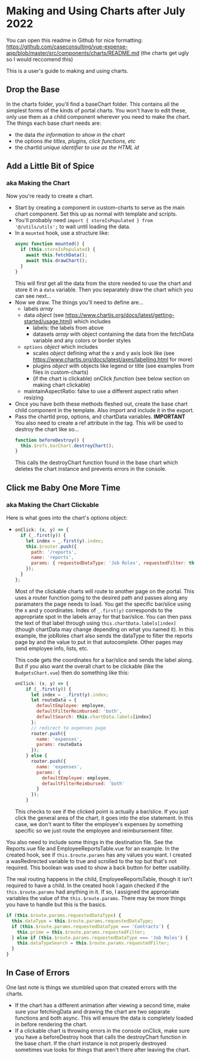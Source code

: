 # Making and Using Charts after July 2022

You can open this readme in Github for nice formatting: https://github.com/caseconsulting/vue-expense-app/blob/master/src/components/charts/README.md
(the charts get ugly so I would reccomend this)

This is a user's guide to making and using charts.

## Drop the Base

In the charts folder, you'll find a baseChart folder. This contains all the simplest forms of the kinds of portal charts. You won't have to edit these, only use them as a child component wherever you need to make the chart. The things each base chart needs are:

- the data _the information to show in the chart_
- the options _the titles, plugins, click functions, etc_
- the chartId _unique identifier to use as the HTML id_

## Add a Little Bit of Spice

### aka Making the Chart

Now you're ready to create a chart.

- Start by creating a component in custom-charts to serve as the main chart component. Set this up as normal with template and scripts.
- You'll probably need `import { storeIsPopulated } from '@/utils/utils';` to wait until loading the data.
- In a `mounted` hook, use a structure like:
  ```javascript
  async function mounted() {
    if (this.storeIsPopulated) {
      await this.fetchData();
      await this.drawChart();
    }
  }
  ```
  This will first get all the data from the store needed to use the chart and store it in a `data` variable. Then you separately draw the chart which you can see next...
- Now we draw. The things you'll need to define are...
  - labels _array_
  - data _object_ (see https://www.chartjs.org/docs/latest/getting-started/usage.html) which includes
    - labels: the labels from above
    - datasets _array_ with object containing the data from the fetchData variable and any colors or border styles
  - `options` _object_ which includes
    - scales _object_ defining what the x and y axis look like (see https://www.chartjs.org/docs/latest/axes/labelling.html for more)
    - plugins _object_ with objects like legend or title (see examples from files in custom-charts)
    - (if the chart is clickable) onClick _function_ (see below section on making chart clickable)
  - maintainAspectRatio: false to use a different aspect ratio when resizing
- Once you have both these methods fleshed out, create the base chart child component in the template. Also import and include it in the export.
- Pass the chartId prop, options, and chartData variables. **IMPORTANT** You also need to create a ref attribute in the tag. This will be used to destroy the chart like so...
  ```javascript
  function beforeDestroy() {
    this.$refs.barChart.destroyChart();
  }
  ```
  This calls the destroyChart function found in the base chart which deletes the chart instance and prevents errors in the console.

## Click me Baby One More Time

### aka Making the Chart Clickable

Here is what goes into the chart's options object:

- ```javascript
  onClick: (x, y) => {
    if (_.first(y)) {
      let index = _.first(y).index;
      this.$router.push({
        path: '/reports',
        name: 'reports',
        params: { requestedDataType: 'Job Roles', requestedFilter: this.chartData.labels[index] }
      });
    }
  };
  ```

  Most of the clickable charts will route to another page on the portal. This uses a router function going to the desired path and passes along any paramaters the page needs to load. You get the specific bar/slice using the x and y coordinates. Index of `_.first(y)` corresponds to the appropriate spot in the labels array for that bar/slice. You can then pass the text of that label through using `this.chartData.labels[index]` (though chartData may change depending on what you named it). In this example, the jobRoles chart also sends the dataType to filter the reports page by and the value to put in that autocomplete. Other pages may send employee info, lists, etc.

  This code gets the coordinates for a bar/slice and sends the label along. But if you also want the overall chart to be clickable (like the `BudgetsChart.vue`) then do something like this:

  ```javascript
  onClick: (x, y) => {
      if (_.first(y)) {
        let index = _.first(y).index;
        let routeData = {
          defaultEmployee: employee,
          defaultFilterReimbursed: 'both',
          defaultSearch: this.chartData.labels[index]
        };
        // redirect to expenses page
        router.push({
          name: 'expenses',
          params: routeData
        });
      } else {
        router.push({
          name: 'expenses',
          params: {
            defaultEmployee: employee,
            defaultFilterReimbursed: 'both'
          }
        });
      }
  ```

  This checks to see if the clicked point is actually a bar/slice. If you just click the general area of the chart, it goes into the else statement. In this case, we don't want to filter the employee's expenses by something specific so we just route the employee and reimbursement filter.

You also need to include some things in the destination file. See the Reports.vue file and EmployeeReportsTable.vue for an example. In the created hook, see if `this.$route.params` has any values you want. I created a wasRedirected variable to true and scrolled to the top but that's not required. This boolean was used to show a back button for better usability.

The real routing happens in the child, EmployeeReportsTable, though it isn't required to have a child. In the created hook I again checked if the `this.$route.params` had anything in it. If so, I assigned the appropriate variables the value of the `this.$route.params`. There may be more things you have to handle but this is the basics.

```javascript
if (this.$route.params.requestedDataType) {
  this.dataType = this.$route.params.requestedDataType;
  if (this.$route.params.requestedDataType === 'Contracts') {
    this.prime = this.$route.params.requestedFilter;
  } else if (this.$route.params.requestedDataType === 'Job Roles') {
    this.dataTypeSearch = this.$route.params.requestedFilter;
  }
}
```

## In Case of Errors

One last note is things we stumbled upon that created errors with the charts.

- If the chart has a different animation after viewing a second time, make sure your fetchingData and drawing the chart are two separate functions and both async. This will ensure the data is completely loaded in before rendering the chart.
- If a clickable chart is throwing errors in the console onClick, make sure you have a beforeDestroy hook that calls the destroyChart function in the base chart. If the chart instance is not properly destroyed sometimes vue looks for things that aren't there after leaving the chart.
